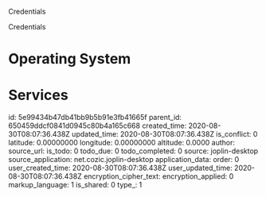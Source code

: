 Credentials

Credentials

# Operating System


# Services


id: 5e99434b47db41bb9b5b91e3fb41665f
parent_id: 650459ddcf0841d0945c80b4a165c668
created_time: 2020-08-30T08:07:36.438Z
updated_time: 2020-08-30T08:07:36.438Z
is_conflict: 0
latitude: 0.00000000
longitude: 0.00000000
altitude: 0.0000
author: 
source_url: 
is_todo: 0
todo_due: 0
todo_completed: 0
source: joplin-desktop
source_application: net.cozic.joplin-desktop
application_data: 
order: 0
user_created_time: 2020-08-30T08:07:36.438Z
user_updated_time: 2020-08-30T08:07:36.438Z
encryption_cipher_text: 
encryption_applied: 0
markup_language: 1
is_shared: 0
type_: 1